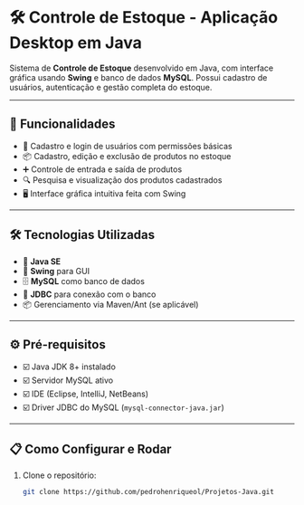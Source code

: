 # 🛠️ Controle de Estoque - Aplicação Desktop em Java

Sistema de **Controle de Estoque** desenvolvido em Java, com interface gráfica usando **Swing** e banco de dados **MySQL**. Possui cadastro de usuários, autenticação e gestão completa do estoque.

---

## 🚀 Funcionalidades

- 👤 Cadastro e login de usuários com permissões básicas  
- 📦 Cadastro, edição e exclusão de produtos no estoque  
- ➕ Controle de entrada e saída de produtos  
- 🔍 Pesquisa e visualização dos produtos cadastrados  
- 🖥️ Interface gráfica intuitiva feita com Swing

---

## 🛠️ Tecnologias Utilizadas

- 🧩 **Java SE**  
- 🎨 **Swing** para GUI  
- 🗄️ **MySQL** como banco de dados  
- 🔗 **JDBC** para conexão com o banco  
- 📦 Gerenciamento via Maven/Ant (se aplicável)

---

## ⚙️ Pré-requisitos

- ☑️ Java JDK 8+ instalado  
- ☑️ Servidor MySQL ativo  
- ☑️ IDE (Eclipse, IntelliJ, NetBeans)  
- ☑️ Driver JDBC do MySQL (`mysql-connector-java.jar`)

---

## 📋 Como Configurar e Rodar

1. Clone o repositório:  
   ```bash
   git clone https://github.com/pedrohenriqueol/Projetos-Java.git
